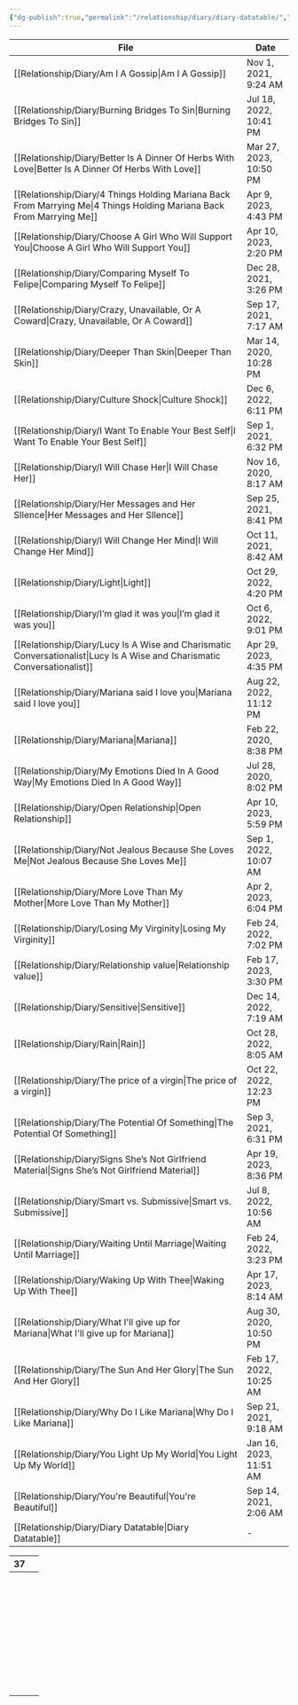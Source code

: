 ```yaml
---
{"dg-publish":true,"permalink":"/relationship/diary/diary-datatable/","tags":["diary"],"created":"","updated":""}
---
```



| File                                                                                                                         | Date                   |
| ---------------------------------------------------------------------------------------------------------------------------- | ---------------------- |
| [[Relationship/Diary/Am I A Gossip\|Am I A Gossip]]                                                                       | Nov 1, 2021, 9:24 AM   |
| [[Relationship/Diary/Burning Bridges To Sin\|Burning Bridges To Sin]]                                                     | Jul 18, 2022, 10:41 PM |
| [[Relationship/Diary/Better Is A Dinner Of Herbs With Love\|Better Is A Dinner Of Herbs With Love]]                       | Mar 27, 2023, 10:50 PM |
| [[Relationship/Diary/4 Things Holding Mariana Back From Marrying Me\|4 Things Holding Mariana Back From Marrying Me]]     | Apr 9, 2023, 4:43 PM   |
| [[Relationship/Diary/Choose A Girl Who Will Support You\|Choose A Girl Who Will Support You]]                             | Apr 10, 2023, 2:20 PM  |
| [[Relationship/Diary/Comparing Myself To Felipe\|Comparing Myself To Felipe]]                                             | Dec 28, 2021, 3:26 PM  |
| [[Relationship/Diary/Crazy, Unavailable, Or A Coward\|Crazy, Unavailable, Or A Coward]]                                   | Sep 17, 2021, 7:17 AM  |
| [[Relationship/Diary/Deeper Than Skin\|Deeper Than Skin]]                                                                 | Mar 14, 2020, 10:28 PM |
| [[Relationship/Diary/Culture Shock\|Culture Shock]]                                                                       | Dec 6, 2022, 6:11 PM   |
| [[Relationship/Diary/I Want To Enable Your Best Self\|I Want To Enable Your Best Self]]                                   | Sep 1, 2021, 6:32 PM   |
| [[Relationship/Diary/I Will Chase Her\|I Will Chase Her]]                                                                 | Nov 16, 2020, 8:17 AM  |
| [[Relationship/Diary/Her Messages and Her SIlence\|Her Messages and Her SIlence]]                                         | Sep 25, 2021, 8:41 PM  |
| [[Relationship/Diary/I Will Change Her Mind\|I Will Change Her Mind]]                                                     | Oct 11, 2021, 8:42 AM  |
| [[Relationship/Diary/Light\|Light]]                                                                                       | Oct 29, 2022, 4:20 PM  |
| [[Relationship/Diary/I’m glad it was you\|I’m glad it was you]]                                                           | Oct 6, 2022, 9:01 PM   |
| [[Relationship/Diary/Lucy Is A Wise and Charismatic Conversationalist\|Lucy Is A Wise and Charismatic Conversationalist]] | Apr 29, 2023, 4:35 PM  |
| [[Relationship/Diary/Mariana said I love you\|Mariana said I love you]]                                                   | Aug 22, 2022, 11:12 PM |
| [[Relationship/Diary/Mariana\|Mariana]]                                                                                   | Feb 22, 2020, 8:38 PM  |
| [[Relationship/Diary/My Emotions Died In A Good Way\|My Emotions Died In A Good Way]]                                     | Jul 28, 2020, 8:02 PM  |
| [[Relationship/Diary/Open Relationship\|Open Relationship]]                                                               | Apr 10, 2023, 5:59 PM  |
| [[Relationship/Diary/Not Jealous Because She Loves Me\|Not Jealous Because She Loves Me]]                                 | Sep 1, 2022, 10:07 AM  |
| [[Relationship/Diary/More Love Than My Mother\|More Love Than My Mother]]                                                 | Apr 2, 2023, 6:04 PM   |
| [[Relationship/Diary/Losing My Virginity\|Losing My Virginity]]                                                           | Feb 24, 2022, 7:02 PM  |
| [[Relationship/Diary/Relationship value\|Relationship value]]                                                             | Feb 17, 2023, 3:30 PM  |
| [[Relationship/Diary/Sensitive\|Sensitive]]                                                                               | Dec 14, 2022, 7:19 AM  |
| [[Relationship/Diary/Rain\|Rain]]                                                                                         | Oct 28, 2022, 8:05 AM  |
| [[Relationship/Diary/The price of a virgin\|The price of a virgin]]                                                       | Oct 22, 2022, 12:23 PM |
| [[Relationship/Diary/The Potential Of Something\|The Potential Of Something]]                                             | Sep 3, 2021, 6:31 PM   |
| [[Relationship/Diary/Signs She’s Not Girlfriend Material\|Signs She’s Not Girlfriend Material]]                           | Apr 19, 2023, 8:36 PM  |
| [[Relationship/Diary/Smart vs. Submissive\|Smart vs. Submissive]]                                                         | Jul 8, 2022, 10:56 AM  |
| [[Relationship/Diary/Waiting Until Marriage\|Waiting Until Marriage]]                                                     | Feb 24, 2022, 3:23 PM  |
| [[Relationship/Diary/Waking Up With Thee\|Waking Up With Thee]]                                                           | Apr 17, 2023, 8:14 AM  |
| [[Relationship/Diary/What I'll give up for Mariana\|What I'll give up for Mariana]]                                       | Aug 30, 2020, 10:50 PM |
| [[Relationship/Diary/The Sun And Her Glory\|The Sun And Her Glory]]                                                       | Feb 17, 2022, 10:25 AM |
| [[Relationship/Diary/Why Do I Like Mariana\|Why Do I Like Mariana]]                                                       | Sep 21, 2021, 9:18 AM  |
| [[Relationship/Diary/You Light Up My World\|You Light Up My World]]                                                       | Jan 16, 2023, 11:51 AM |
| [[Relationship/Diary/You're Beautiful\|You're Beautiful]]                                                                 | Sep 14, 2021, 2:06 AM  |
| [[Relationship/Diary/Diary Datatable\|Diary Datatable]]                                                                   | \-                     |



<div><table class="dataview table-view-table"><thead class="table-view-thead"><tr class="table-view-tr-header"><th class="table-view-th"><span></span><span class="dataview small-text">37</span></th><th class="table-view-th"><span></span></th></tr></thead><tbody class="table-view-tbody"><tr><td><span></span></td><td><span></span></td></tr><tr><td><span></span></td><td><span></span></td></tr><tr><td><span></span></td><td><span></span></td></tr><tr><td><span></span></td><td><span></span></td></tr><tr><td><span></span></td><td><span></span></td></tr><tr><td><span></span></td><td><span></span></td></tr><tr><td><span></span></td><td><span></span></td></tr><tr><td><span></span></td><td><span></span></td></tr><tr><td><span></span></td><td><span></span></td></tr><tr><td><span></span></td><td><span></span></td></tr><tr><td><span></span></td><td><span></span></td></tr><tr><td><span></span></td><td><span></span></td></tr><tr><td><span></span></td><td><span></span></td></tr><tr><td><span></span></td><td><span></span></td></tr><tr><td><span></span></td><td><span></span></td></tr><tr><td><span></span></td><td><span></span></td></tr><tr><td><span></span></td><td><span></span></td></tr><tr><td><span></span></td><td><span></span></td></tr><tr><td><span></span></td><td><span></span></td></tr><tr><td><span></span></td><td><span></span></td></tr><tr><td><span></span></td><td><span></span></td></tr><tr><td><span></span></td><td><span></span></td></tr><tr><td><span></span></td><td><span></span></td></tr><tr><td><span></span></td><td><span></span></td></tr><tr><td><span></span></td><td><span></span></td></tr><tr><td><span></span></td><td><span></span></td></tr><tr><td><span></span></td><td><span></span></td></tr><tr><td><span></span></td><td><span></span></td></tr><tr><td><span></span></td><td><span></span></td></tr><tr><td><span></span></td><td><span></span></td></tr><tr><td><span></span></td><td><span></span></td></tr><tr><td><span></span></td><td><span></span></td></tr><tr><td><span></span></td><td><span></span></td></tr><tr><td><span></span></td><td><span></span></td></tr><tr><td><span></span></td><td><span></span></td></tr><tr><td><span></span></td><td><span></span></td></tr><tr><td><span></span></td><td><span></span></td></tr></tbody></table></div>
